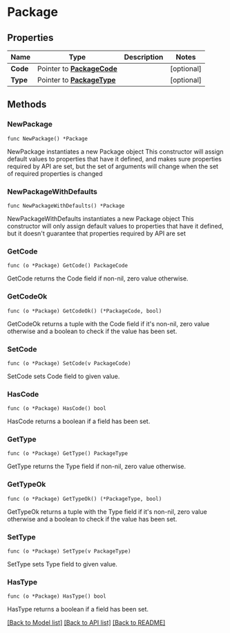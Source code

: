 # Package

## Properties

Name | Type | Description | Notes
------------ | ------------- | ------------- | -------------
**Code** | Pointer to [**PackageCode**](PackageCode.md) |  | [optional] 
**Type** | Pointer to [**PackageType**](PackageType.md) |  | [optional] 

## Methods

### NewPackage

`func NewPackage() *Package`

NewPackage instantiates a new Package object
This constructor will assign default values to properties that have it defined,
and makes sure properties required by API are set, but the set of arguments
will change when the set of required properties is changed

### NewPackageWithDefaults

`func NewPackageWithDefaults() *Package`

NewPackageWithDefaults instantiates a new Package object
This constructor will only assign default values to properties that have it defined,
but it doesn't guarantee that properties required by API are set

### GetCode

`func (o *Package) GetCode() PackageCode`

GetCode returns the Code field if non-nil, zero value otherwise.

### GetCodeOk

`func (o *Package) GetCodeOk() (*PackageCode, bool)`

GetCodeOk returns a tuple with the Code field if it's non-nil, zero value otherwise
and a boolean to check if the value has been set.

### SetCode

`func (o *Package) SetCode(v PackageCode)`

SetCode sets Code field to given value.

### HasCode

`func (o *Package) HasCode() bool`

HasCode returns a boolean if a field has been set.

### GetType

`func (o *Package) GetType() PackageType`

GetType returns the Type field if non-nil, zero value otherwise.

### GetTypeOk

`func (o *Package) GetTypeOk() (*PackageType, bool)`

GetTypeOk returns a tuple with the Type field if it's non-nil, zero value otherwise
and a boolean to check if the value has been set.

### SetType

`func (o *Package) SetType(v PackageType)`

SetType sets Type field to given value.

### HasType

`func (o *Package) HasType() bool`

HasType returns a boolean if a field has been set.


[[Back to Model list]](../README.md#documentation-for-models) [[Back to API list]](../README.md#documentation-for-api-endpoints) [[Back to README]](../README.md)


